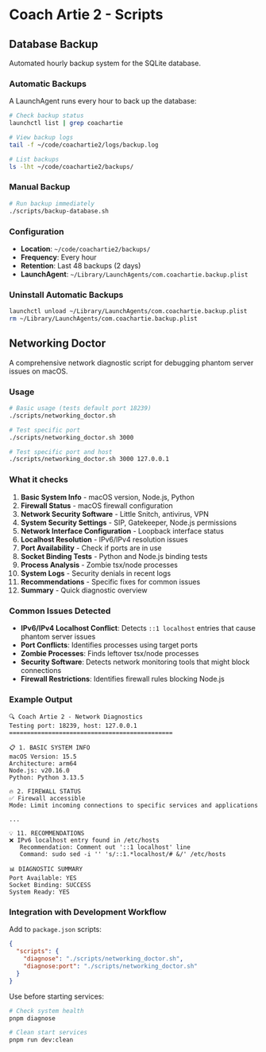 # Coach Artie 2 - Scripts

## Database Backup

Automated hourly backup system for the SQLite database.

### Automatic Backups

A LaunchAgent runs every hour to back up the database:

```bash
# Check backup status
launchctl list | grep coachartie

# View backup logs
tail -f ~/code/coachartie2/logs/backup.log

# List backups
ls -lht ~/code/coachartie2/backups/
```

### Manual Backup

```bash
# Run backup immediately
./scripts/backup-database.sh
```

### Configuration

- **Location**: `~/code/coachartie2/backups/`
- **Frequency**: Every hour
- **Retention**: Last 48 backups (2 days)
- **LaunchAgent**: `~/Library/LaunchAgents/com.coachartie.backup.plist`

### Uninstall Automatic Backups

```bash
launchctl unload ~/Library/LaunchAgents/com.coachartie.backup.plist
rm ~/Library/LaunchAgents/com.coachartie.backup.plist
```

## Networking Doctor

A comprehensive network diagnostic script for debugging phantom server issues on macOS.

### Usage

```bash
# Basic usage (tests default port 18239)
./scripts/networking_doctor.sh

# Test specific port
./scripts/networking_doctor.sh 3000

# Test specific port and host
./scripts/networking_doctor.sh 3000 127.0.0.1
```

### What it checks

1. **Basic System Info** - macOS version, Node.js, Python
2. **Firewall Status** - macOS firewall configuration
3. **Network Security Software** - Little Snitch, antivirus, VPN
4. **System Security Settings** - SIP, Gatekeeper, Node.js permissions
5. **Network Interface Configuration** - Loopback interface status
6. **Localhost Resolution** - IPv6/IPv4 resolution issues
7. **Port Availability** - Check if ports are in use
8. **Socket Binding Tests** - Python and Node.js binding tests
9. **Process Analysis** - Zombie tsx/node processes
10. **System Logs** - Security denials in recent logs
11. **Recommendations** - Specific fixes for common issues
12. **Summary** - Quick diagnostic overview

### Common Issues Detected

- **IPv6/IPv4 Localhost Conflict**: Detects `::1 localhost` entries that cause phantom server issues
- **Port Conflicts**: Identifies processes using target ports
- **Zombie Processes**: Finds leftover tsx/node processes
- **Security Software**: Detects network monitoring tools that might block connections
- **Firewall Restrictions**: Identifies firewall rules blocking Node.js

### Example Output

```
🔍 Coach Artie 2 - Network Diagnostics
Testing port: 18239, host: 127.0.0.1
==============================================

📋 1. BASIC SYSTEM INFO
macOS Version: 15.5
Architecture: arm64
Node.js: v20.16.0
Python: Python 3.13.5

🔥 2. FIREWALL STATUS
✅ Firewall accessible
Mode: Limit incoming connections to specific services and applications

...

💡 11. RECOMMENDATIONS
❌ IPv6 localhost entry found in /etc/hosts
   Recommendation: Comment out '::1 localhost' line
   Command: sudo sed -i '' 's/::1.*localhost/# &/' /etc/hosts

📊 DIAGNOSTIC SUMMARY
Port Available: YES
Socket Binding: SUCCESS
System Ready: YES
```

### Integration with Development Workflow

Add to `package.json` scripts:

```json
{
  "scripts": {
    "diagnose": "./scripts/networking_doctor.sh",
    "diagnose:port": "./scripts/networking_doctor.sh"
  }
}
```

Use before starting services:

```bash
# Check system health
pnpm diagnose

# Clean start services
pnpm run dev:clean
```

